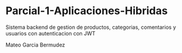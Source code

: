 # Parcial-1-Aplicaciones-Hibridas
Sistema backend de gestion de productos, categorias, comentarios y usuarios con autenticacion con JWT

Mateo Garcia Bermudez
